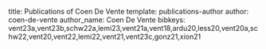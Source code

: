 title: Publications of Coen De Vente
template: publications-author
author: coen-de-vente
author_name: Coen De Vente
bibkeys: vent23a,vent23b,schw22a,lemi23,vent21a,vent18,ardu20,less20,vent20a,schw22,vent20,vent22,lemi22,vent21,vent23c,gonz21,xion21